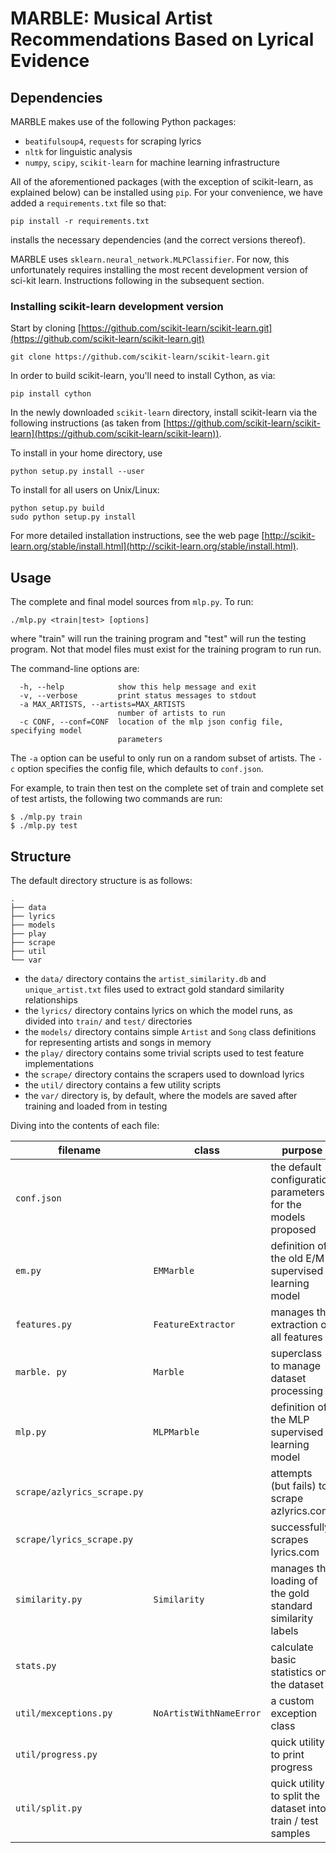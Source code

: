 # MARBLE: Musical Artist Recommendations Based on Lyrical Evidence

## Dependencies

MARBLE makes use of the following Python packages:

- `beatifulsoup4`, `requests` for scraping lyrics
- `nltk` for linguistic analysis
- `numpy`, `scipy`, `scikit-learn` for machine learning infrastructure

All of the aforementioned packages (with the exception of scikit-learn, as explained below) can be installed using `pip`. For your convenience, we have added a `requirements.txt` file so that:

```
pip install -r requirements.txt
```

installs the necessary dependencies (and the correct versions thereof).

MARBLE uses `sklearn.neural_network.MLPClassifier`. For now, this unfortunately requires installing the most recent development version of sci-kit learn. Instructions following in the subsequent section.

### Installing scikit-learn development version

Start by cloning [https://github.com/scikit-learn/scikit-learn.git](https://github.com/scikit-learn/scikit-learn.git)

```
git clone https://github.com/scikit-learn/scikit-learn.git
```

In order to build scikit-learn, you'll need to install Cython, as via:

```
pip install cython
```

In the newly downloaded `scikit-learn` directory, install scikit-learn via the following instructions (as taken from [https://github.com/scikit-learn/scikit-learn](https://github.com/scikit-learn/scikit-learn)).

To install in your home directory, use

```
python setup.py install --user
```

To install for all users on Unix/Linux:

```
python setup.py build
sudo python setup.py install
```

For more detailed installation instructions,
see the web page [http://scikit-learn.org/stable/install.html](http://scikit-learn.org/stable/install.html).

## Usage

The complete and final model sources from `mlp.py`. To run:

```
./mlp.py <train|test> [options]
```

where "train" will run the training program and "test" will run the testing program. Not that model files must exist for the training program to run run.

The command-line options are:

```
  -h, --help            show this help message and exit
  -v, --verbose         print status messages to stdout
  -a MAX_ARTISTS, --artists=MAX_ARTISTS
                        number of artists to run
  -c CONF, --conf=CONF  location of the mlp json config file, specifying model
                        parameters
```

The `-a` option can be useful to only run on a random subset of artists. The `-c` option specifies the config file, which defaults to `conf.json`.

For example, to train then test on the complete set of train and complete set of test artists, the following two commands are run:

```
$ ./mlp.py train
$ ./mlp.py test
```

## Structure

The default directory structure is as follows:

```
.
├── data
├── lyrics
├── models
├── play
├── scrape
├── util
└── var
```

- the `data/` directory contains the `artist_similarity.db` and `unique_artist.txt` files used to extract gold standard similarity relationships
- the `lyrics/` directory contains lyrics on which the model runs, as divided into `train/` and `test/` directories
- the `models/` directory contains simple `Artist` and `Song` class definitions for representing artists and songs in memory
- the `play/` directory contains some trivial scripts used to test feature implementations
- the `scrape/` directory contains the scrapers used to download lyrics
- the `util/` directory contains a few utility scripts
- the `var/` directory is, by default, where the models are saved after training and loaded from in testing

Diving into the contents of each file:

| filename | class | purpose |
|----------|-------|---------|
| `conf.json` | | the default configuration parameters for the models proposed |
| `em.py` | `EMMarble` | definition of the old E/M supervised learning model |
| `features.py` | `FeatureExtractor` | manages the extraction of all features |
| `marble. py` | `Marble` | superclass to manage dataset processing |
| `mlp.py` | `MLPMarble` | definition of the MLP supervised learning model |
| `scrape/azlyrics_scrape.py` | | attempts (but fails) to scrape azlyrics.com |
| `scrape/lyrics_scrape.py` | | successfully scrapes lyrics.com |
| `similarity.py` | `Similarity` | manages the loading of the gold standard similarity labels |
| `stats.py` | | calculate basic statistics on the dataset |
| `util/mexceptions.py` | `NoArtistWithNameError` | a custom exception class |
| `util/progress.py` | | quick utility to print progress |
| `util/split.py` | | quick utility to split the dataset into train / test samples |

